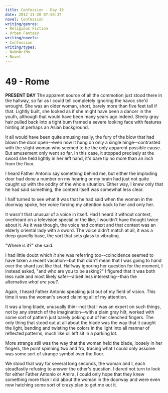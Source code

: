 ```yaml
---
title: Confession - Day 19
date: 2012-11-20 07:50:37
novel: Confession
writing/genres:
- Religious Fiction
- Urban Fantasy
writing/novels:
- Confession
writing/types:
- NaNoWriMo
- Novel
---
```

# 49 - Rome
**PRESENT DAY**
The apparent source of all the commotion just stood there in the hallway, so far as I could tell completely ignoring the havoc she'd wrought. She was an older woman, short, barely more than five feet tall if that. Lightly built, she looked as if she might have been a dancer in the youth, although that would have been many years ago indeed. Steely gray hair pulled back into a tight bum framed a severe looking face with features hinting at perhaps an Asian background.

<!--more-->

It all would have been quite amusing really, the fury of the blow that had blown the door open--even now it hung on only a single hinge--contrasted with the slight woman who seemed to be the only apparent possible cause. But amusement only went so far. In this case, it stopped precisely at the sword she held lightly in her left hand, it's bare tip no more than an inch from the floor.

I heard Father Antonio say something behind me, but either the imploding door had done a number on my hearing or my brain had just not quite caught up with the oddity of the whole situation. Either way, I knew only that he had said something, the content itself was somewhat less clear.

I half turned to see what it was that he had said when the woman in the doorway spoke, her voice forcing my attention back to her and only her.

It wasn't that unusual of a voice in itself. Had I heard it without context, overheard on a television special or the like, I wouldn't have thought twice about it. As it was though, the voice had context and that context was an elderly oriental lady with a sword. The voice didn't match at all, it was a deep gravelly base, the sort that sets glass to vibrating.

"Where is it?" she said.

I had little doubt which *it* she was referring too--coincidence seemed to have taken a recent vacation--but that didn't mean that I was going to hand over the shard just like that. Halfway ignoring her question for the moment, I instead asked, "and who are you to be asking?" I figured that it was both less rude and most likely safer--albeit less interesting--than the alternative *what are you?*.

Again, I heard Father Antonio speaking just out of my field of vision. This time it was the woman's sword claiming all of my attention.

It was a long blade, unusually thin--not that I was an expert on such things, not by any stretch of the imagination--with a plain gray hilt, worked with some sort of pattern just barely poking out of her clenched fingers. The only thing that stood out at all about the blade was the way that it caught the light, bending and twisting the colors in the light into all manner of reflected patterns, much like oil left sit in a parking lot.

More strange still was the way that the woman held the blade, loosely in her fingers, the point spinning two and fro, tracing what I could only assume was some sort of strange symbol over the floor.

We stood that way for several long seconds, the woman and I, each steadfastly refusing to answer the other's question. I dared not turn to look for either Father Antonio or Amira, I could only hope that they knew something more than I did about the woman in the doorway and were even now hatching some sort of crazy plan to get me out it.